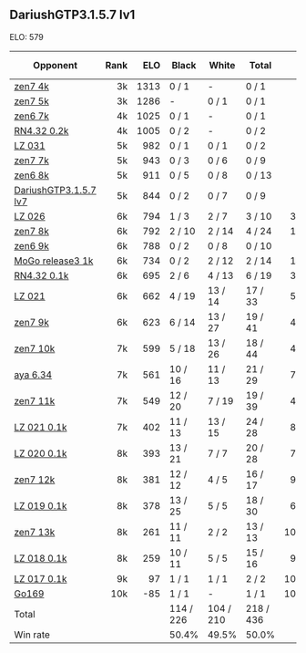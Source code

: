## DariushGTP3.1.5.7 lv1 ##

ELO: 579

Opponent | Rank | ELO | Black | White | Total | Win rate
---------|-----:|----:|-------|-------|-------|-------:
[zen7 4k](zen7%204k.md) | 3k | 1313 | 0 / 1 | - | 0 / 1 | 0.0%
[zen7 5k](zen7%205k.md) | 3k | 1286 | - | 0 / 1 | 0 / 1 | 0.0%
[zen6 7k](zen6%207k.md) | 4k | 1025 | 0 / 1 | - | 0 / 1 | 0.0%
[RN4.32 0.2k](RN4.32%200.2k.md) | 4k | 1005 | 0 / 2 | - | 0 / 2 | 0.0%
[LZ 031](LZ%20031.md) | 5k | 982 | 0 / 1 | 0 / 1 | 0 / 2 | 0.0%
[zen7 7k](zen7%207k.md) | 5k | 943 | 0 / 3 | 0 / 6 | 0 / 9 | 0.0%
[zen6 8k](zen6%208k.md) | 5k | 911 | 0 / 5 | 0 / 8 | 0 / 13 | 0.0%
[DariushGTP3.1.5.7 lv7](DariushGTP3.1.5.7%20lv7.md) | 5k | 844 | 0 / 2 | 0 / 7 | 0 / 9 | 0.0%
[LZ 026](LZ%20026.md) | 6k | 794 | 1 / 3 | 2 / 7 | 3 / 10 | 30.0%
[zen7 8k](zen7%208k.md) | 6k | 792 | 2 / 10 | 2 / 14 | 4 / 24 | 16.7%
[zen6 9k](zen6%209k.md) | 6k | 788 | 0 / 2 | 0 / 8 | 0 / 10 | 0.0%
[MoGo release3 1k](MoGo%20release3%201k.md) | 6k | 734 | 0 / 2 | 2 / 12 | 2 / 14 | 14.3%
[RN4.32 0.1k](RN4.32%200.1k.md) | 6k | 695 | 2 / 6 | 4 / 13 | 6 / 19 | 31.6%
[LZ 021](LZ%20021.md) | 6k | 662 | 4 / 19 | 13 / 14 | 17 / 33 | 51.5%
[zen7 9k](zen7%209k.md) | 6k | 623 | 6 / 14 | 13 / 27 | 19 / 41 | 46.3%
[zen7 10k](zen7%2010k.md) | 7k | 599 | 5 / 18 | 13 / 26 | 18 / 44 | 40.9%
[aya 6.34](aya%206.34.md) | 7k | 561 | 10 / 16 | 11 / 13 | 21 / 29 | 72.4%
[zen7 11k](zen7%2011k.md) | 7k | 549 | 12 / 20 | 7 / 19 | 19 / 39 | 48.7%
[LZ 021 0.1k](LZ%20021%200.1k.md) | 7k | 402 | 11 / 13 | 13 / 15 | 24 / 28 | 85.7%
[LZ 020 0.1k](LZ%20020%200.1k.md) | 8k | 393 | 13 / 21 | 7 / 7 | 20 / 28 | 71.4%
[zen7 12k](zen7%2012k.md) | 8k | 381 | 12 / 12 | 4 / 5 | 16 / 17 | 94.1%
[LZ 019 0.1k](LZ%20019%200.1k.md) | 8k | 378 | 13 / 25 | 5 / 5 | 18 / 30 | 60.0%
[zen7 13k](zen7%2013k.md) | 8k | 261 | 11 / 11 | 2 / 2 | 13 / 13 | 100.0%
[LZ 018 0.1k](LZ%20018%200.1k.md) | 8k | 259 | 10 / 11 | 5 / 5 | 15 / 16 | 93.8%
[LZ 017 0.1k](LZ%20017%200.1k.md) | 9k | 97 | 1 / 1 | 1 / 1 | 2 / 2 | 100.0%
[Go169](Go169.md) | 10k | -85 | 1 / 1 | - | 1 / 1 | 100.0%
Total | | | 114 / 226 | 104 / 210 | 218 / 436 | 
Win rate| | | 50.4% | 49.5% | 50.0% | 
